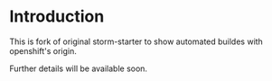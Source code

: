 # Introduction

This is fork of original storm-starter to show automated buildes with openshift's origin.

Further details will be available soon.
